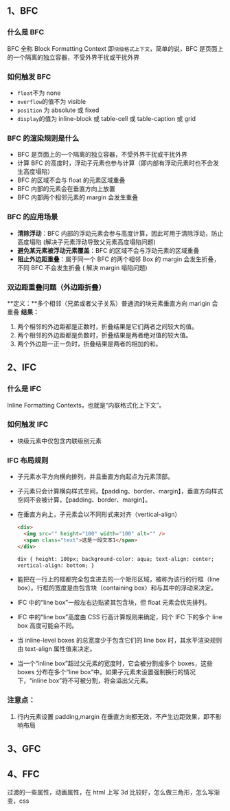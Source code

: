 ## 1、BFC

### 什么是 BFC

BFC 全称 Block Formatting Context 即`块级格式上下文`，简单的说，BFC 是页面上的一个隔离的独立容器，不受外界干扰或干扰外界

### 如何触发 BFC

- `float`不为 none
- `overflow`的值不为 visible
- `position` 为 absolute 或 fixed
- `display`的值为 inline-block 或 table-cell 或 table-caption 或 grid

### BFC 的渲染规则是什么

- BFC 是页面上的一个隔离的独立容器，不受外界干扰或干扰外界
- 计算 BFC 的高度时，浮动子元素也参与计算（即内部有浮动元素时也不会发生高度塌陷）
- BFC 的区域不会与 float 的元素区域重叠
- BFC 内部的元素会在垂直方向上放置
- BFC 内部两个相邻元素的 margin 会发生重叠

### BFC 的应用场景

- **清除浮动**：BFC 内部的浮动元素会参与高度计算，因此可用于清除浮动，防止高度塌陷 (解决子元素浮动导致父元素高度塌陷问题)
- **避免某元素被浮动元素覆盖**：BFC 的区域不会与浮动元素的区域重叠
- **阻止外边距重叠**：属于同一个 BFC 的两个相邻 Box 的 margin 会发生折叠，不同 BFC 不会发生折叠 ( 解决 margin 塌陷问题)

### 双边距重叠问题（外边距折叠）

**定义：**多个相邻（兄弟或者父子关系）普通流的块元素垂直方向 marigin 会重叠
**结果：**

1. 两个相邻的外边距都是正数时，折叠结果是它们两者之间较大的值。
2. 两个相邻的外边距都是负数时，折叠结果是两者绝对值的较大值。
3. 两个外边距一正一负时，折叠结果是两者的相加的和。

## 2、IFC

### 什么是 IFC

Inline Formatting Contexts，也就是“内联格式化上下文”。

### 如何触发 IFC

- 块级元素中仅包含内联级别元素

### IFC 布局规则

- 子元素水平方向横向排列，并且垂直方向起点为元素顶部。

- 子元素只会计算横向样式空间，【padding、border、margin】，垂直方向样式空间不会被计算，【padding、border、margin】。

- 在垂直方向上，子元素会以不同形式来对齐（vertical-align）

  ```html
  <div>
    <img src="" height="100" width="100" alt="" />
    <span class="text">这是一段文本1</span>
  </div>

  div { height: 100px; background-color: aqua; text-align: center;
  vertical-align: bottom; }
  ```

- 能把在一行上的框都完全包含进去的一个矩形区域，被称为该行的行框（line box）。行框的宽度是由包含块（containing box）和与其中的浮动来决定。

- IFC 中的“line box”一般左右边贴紧其包含块，但 float 元素会优先排列。

- IFC 中的“line box”高度由 CSS 行高计算规则来确定，同个 IFC 下的多个 line box 高度可能会不同。

- 当 inline-level boxes 的总宽度少于包含它们的 line box 时，其水平渲染规则由 text-align 属性值来决定。

- 当一个“inline box”超过父元素的宽度时，它会被分割成多个 boxes，这些 boxes 分布在多个“line box”中。如果子元素未设置强制换行的情况下，“inline box”将不可被分割，将会溢出父元素。

### 注意点：

1. 行内元素设置 padding,margin 在垂直方向都无效，不产生边距效果，即不影响布局

## 3、GFC

## 4、FFC

过渡的一些属性，动画属性，在 html 上写 3d 比较好，怎么做三角形，怎么写渐变，css
